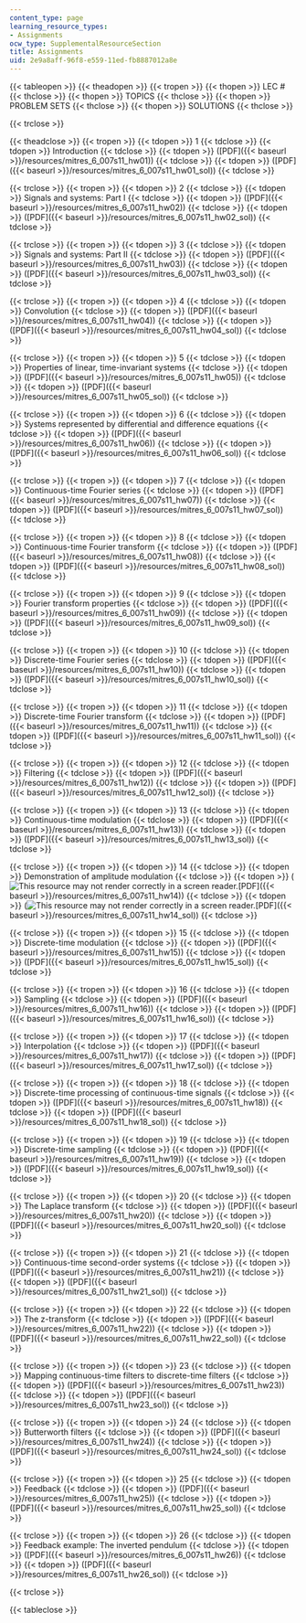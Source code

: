 ```yaml
---
content_type: page
learning_resource_types:
- Assignments
ocw_type: SupplementalResourceSection
title: Assignments
uid: 2e9a8aff-96f8-e559-11ed-fb8887012a8e
---
```


{{< tableopen >}}
{{< theadopen >}}
{{< tropen >}}
{{< thopen >}}
LEC #
{{< thclose >}}
{{< thopen >}}
TOPICS
{{< thclose >}}
{{< thopen >}}
PROBLEM SETS
{{< thclose >}}
{{< thopen >}}
SOLUTIONS
{{< thclose >}}

{{< trclose >}}

{{< theadclose >}}
{{< tropen >}}
{{< tdopen >}}
1
{{< tdclose >}}
{{< tdopen >}}
Introduction
{{< tdclose >}}
{{< tdopen >}}
([PDF]({{< baseurl >}}/resources/mitres_6_007s11_hw01))
{{< tdclose >}}
{{< tdopen >}}
([PDF]({{< baseurl >}}/resources/mitres_6_007s11_hw01_sol))
{{< tdclose >}}

{{< trclose >}}
{{< tropen >}}
{{< tdopen >}}
2
{{< tdclose >}}
{{< tdopen >}}
Signals and systems: Part I
{{< tdclose >}}
{{< tdopen >}}
([PDF]({{< baseurl >}}/resources/mitres_6_007s11_hw02))
{{< tdclose >}}
{{< tdopen >}}
([PDF]({{< baseurl >}}/resources/mitres_6_007s11_hw02_sol))
{{< tdclose >}}

{{< trclose >}}
{{< tropen >}}
{{< tdopen >}}
3
{{< tdclose >}}
{{< tdopen >}}
Signals and systems: Part II
{{< tdclose >}}
{{< tdopen >}}
([PDF]({{< baseurl >}}/resources/mitres_6_007s11_hw03))
{{< tdclose >}}
{{< tdopen >}}
([PDF]({{< baseurl >}}/resources/mitres_6_007s11_hw03_sol))
{{< tdclose >}}

{{< trclose >}}
{{< tropen >}}
{{< tdopen >}}
4
{{< tdclose >}}
{{< tdopen >}}
Convolution
{{< tdclose >}}
{{< tdopen >}}
([PDF]({{< baseurl >}}/resources/mitres_6_007s11_hw04))
{{< tdclose >}}
{{< tdopen >}}
([PDF]({{< baseurl >}}/resources/mitres_6_007s11_hw04_sol))
{{< tdclose >}}

{{< trclose >}}
{{< tropen >}}
{{< tdopen >}}
5
{{< tdclose >}}
{{< tdopen >}}
Properties of linear, time-invariant systems
{{< tdclose >}}
{{< tdopen >}}
([PDF]({{< baseurl >}}/resources/mitres_6_007s11_hw05))
{{< tdclose >}}
{{< tdopen >}}
([PDF]({{< baseurl >}}/resources/mitres_6_007s11_hw05_sol))
{{< tdclose >}}

{{< trclose >}}
{{< tropen >}}
{{< tdopen >}}
6
{{< tdclose >}}
{{< tdopen >}}
Systems represented by differential and difference equations
{{< tdclose >}}
{{< tdopen >}}
([PDF]({{< baseurl >}}/resources/mitres_6_007s11_hw06))
{{< tdclose >}}
{{< tdopen >}}
([PDF]({{< baseurl >}}/resources/mitres_6_007s11_hw06_sol))
{{< tdclose >}}

{{< trclose >}}
{{< tropen >}}
{{< tdopen >}}
7
{{< tdclose >}}
{{< tdopen >}}
Continuous-time Fourier series
{{< tdclose >}}
{{< tdopen >}}
([PDF]({{< baseurl >}}/resources/mitres_6_007s11_hw07))
{{< tdclose >}}
{{< tdopen >}}
([PDF]({{< baseurl >}}/resources/mitres_6_007s11_hw07_sol))
{{< tdclose >}}

{{< trclose >}}
{{< tropen >}}
{{< tdopen >}}
8
{{< tdclose >}}
{{< tdopen >}}
Continuous-time Fourier transform
{{< tdclose >}}
{{< tdopen >}}
([PDF]({{< baseurl >}}/resources/mitres_6_007s11_hw08))
{{< tdclose >}}
{{< tdopen >}}
([PDF]({{< baseurl >}}/resources/mitres_6_007s11_hw08_sol))
{{< tdclose >}}

{{< trclose >}}
{{< tropen >}}
{{< tdopen >}}
9
{{< tdclose >}}
{{< tdopen >}}
Fourier transform properties
{{< tdclose >}}
{{< tdopen >}}
([PDF]({{< baseurl >}}/resources/mitres_6_007s11_hw09))
{{< tdclose >}}
{{< tdopen >}}
([PDF]({{< baseurl >}}/resources/mitres_6_007s11_hw09_sol))
{{< tdclose >}}

{{< trclose >}}
{{< tropen >}}
{{< tdopen >}}
10
{{< tdclose >}}
{{< tdopen >}}
Discrete-time Fourier series
{{< tdclose >}}
{{< tdopen >}}
([PDF]({{< baseurl >}}/resources/mitres_6_007s11_hw10))
{{< tdclose >}}
{{< tdopen >}}
([PDF]({{< baseurl >}}/resources/mitres_6_007s11_hw10_sol))
{{< tdclose >}}

{{< trclose >}}
{{< tropen >}}
{{< tdopen >}}
11
{{< tdclose >}}
{{< tdopen >}}
Discrete-time Fourier transform
{{< tdclose >}}
{{< tdopen >}}
([PDF]({{< baseurl >}}/resources/mitres_6_007s11_hw11))
{{< tdclose >}}
{{< tdopen >}}
([PDF]({{< baseurl >}}/resources/mitres_6_007s11_hw11_sol))
{{< tdclose >}}

{{< trclose >}}
{{< tropen >}}
{{< tdopen >}}
12
{{< tdclose >}}
{{< tdopen >}}
Filtering
{{< tdclose >}}
{{< tdopen >}}
([PDF]({{< baseurl >}}/resources/mitres_6_007s11_hw12))
{{< tdclose >}}
{{< tdopen >}}
([PDF]({{< baseurl >}}/resources/mitres_6_007s11_hw12_sol))
{{< tdclose >}}

{{< trclose >}}
{{< tropen >}}
{{< tdopen >}}
13
{{< tdclose >}}
{{< tdopen >}}
Continuous-time modulation
{{< tdclose >}}
{{< tdopen >}}
([PDF]({{< baseurl >}}/resources/mitres_6_007s11_hw13))
{{< tdclose >}}
{{< tdopen >}}
([PDF]({{< baseurl >}}/resources/mitres_6_007s11_hw13_sol))
{{< tdclose >}}

{{< trclose >}}
{{< tropen >}}
{{< tdopen >}}
14
{{< tdclose >}}
{{< tdopen >}}
Demonstration of amplitude modulation
{{< tdclose >}}
{{< tdopen >}}
(![This resource may not render correctly in a screen reader.](/images/inacessible.gif)[PDF]({{< baseurl >}}/resources/mitres_6_007s11_hw14))
{{< tdclose >}}
{{< tdopen >}}
(![This resource may not render correctly in a screen reader.](/images/inacessible.gif)[PDF]({{< baseurl >}}/resources/mitres_6_007s11_hw14_sol))
{{< tdclose >}}

{{< trclose >}}
{{< tropen >}}
{{< tdopen >}}
15
{{< tdclose >}}
{{< tdopen >}}
Discrete-time modulation
{{< tdclose >}}
{{< tdopen >}}
([PDF]({{< baseurl >}}/resources/mitres_6_007s11_hw15))
{{< tdclose >}}
{{< tdopen >}}
([PDF]({{< baseurl >}}/resources/mitres_6_007s11_hw15_sol))
{{< tdclose >}}

{{< trclose >}}
{{< tropen >}}
{{< tdopen >}}
16
{{< tdclose >}}
{{< tdopen >}}
Sampling
{{< tdclose >}}
{{< tdopen >}}
([PDF]({{< baseurl >}}/resources/mitres_6_007s11_hw16))
{{< tdclose >}}
{{< tdopen >}}
([PDF]({{< baseurl >}}/resources/mitres_6_007s11_hw16_sol))
{{< tdclose >}}

{{< trclose >}}
{{< tropen >}}
{{< tdopen >}}
17
{{< tdclose >}}
{{< tdopen >}}
Interpolation
{{< tdclose >}}
{{< tdopen >}}
([PDF]({{< baseurl >}}/resources/mitres_6_007s11_hw17))
{{< tdclose >}}
{{< tdopen >}}
([PDF]({{< baseurl >}}/resources/mitres_6_007s11_hw17_sol))
{{< tdclose >}}

{{< trclose >}}
{{< tropen >}}
{{< tdopen >}}
18
{{< tdclose >}}
{{< tdopen >}}
Discrete-time processing of continuous-time signals
{{< tdclose >}}
{{< tdopen >}}
([PDF]({{< baseurl >}}/resources/mitres_6_007s11_hw18))
{{< tdclose >}}
{{< tdopen >}}
([PDF]({{< baseurl >}}/resources/mitres_6_007s11_hw18_sol))
{{< tdclose >}}

{{< trclose >}}
{{< tropen >}}
{{< tdopen >}}
19
{{< tdclose >}}
{{< tdopen >}}
Discrete-time sampling
{{< tdclose >}}
{{< tdopen >}}
([PDF]({{< baseurl >}}/resources/mitres_6_007s11_hw19))
{{< tdclose >}}
{{< tdopen >}}
([PDF]({{< baseurl >}}/resources/mitres_6_007s11_hw19_sol))
{{< tdclose >}}

{{< trclose >}}
{{< tropen >}}
{{< tdopen >}}
20
{{< tdclose >}}
{{< tdopen >}}
The Laplace transform
{{< tdclose >}}
{{< tdopen >}}
([PDF]({{< baseurl >}}/resources/mitres_6_007s11_hw20))
{{< tdclose >}}
{{< tdopen >}}
([PDF]({{< baseurl >}}/resources/mitres_6_007s11_hw20_sol))
{{< tdclose >}}

{{< trclose >}}
{{< tropen >}}
{{< tdopen >}}
21
{{< tdclose >}}
{{< tdopen >}}
Continuous-time second-order systems
{{< tdclose >}}
{{< tdopen >}}
([PDF]({{< baseurl >}}/resources/mitres_6_007s11_hw21))
{{< tdclose >}}
{{< tdopen >}}
([PDF]({{< baseurl >}}/resources/mitres_6_007s11_hw21_sol))
{{< tdclose >}}

{{< trclose >}}
{{< tropen >}}
{{< tdopen >}}
22
{{< tdclose >}}
{{< tdopen >}}
The z-transform
{{< tdclose >}}
{{< tdopen >}}
([PDF]({{< baseurl >}}/resources/mitres_6_007s11_hw22))
{{< tdclose >}}
{{< tdopen >}}
([PDF]({{< baseurl >}}/resources/mitres_6_007s11_hw22_sol))
{{< tdclose >}}

{{< trclose >}}
{{< tropen >}}
{{< tdopen >}}
23
{{< tdclose >}}
{{< tdopen >}}
Mapping continuous-time filters to discrete-time filters
{{< tdclose >}}
{{< tdopen >}}
([PDF]({{< baseurl >}}/resources/mitres_6_007s11_hw23))
{{< tdclose >}}
{{< tdopen >}}
([PDF]({{< baseurl >}}/resources/mitres_6_007s11_hw23_sol))
{{< tdclose >}}

{{< trclose >}}
{{< tropen >}}
{{< tdopen >}}
24
{{< tdclose >}}
{{< tdopen >}}
Butterworth filters
{{< tdclose >}}
{{< tdopen >}}
([PDF]({{< baseurl >}}/resources/mitres_6_007s11_hw24))
{{< tdclose >}}
{{< tdopen >}}
([PDF]({{< baseurl >}}/resources/mitres_6_007s11_hw24_sol))
{{< tdclose >}}

{{< trclose >}}
{{< tropen >}}
{{< tdopen >}}
25
{{< tdclose >}}
{{< tdopen >}}
Feedback
{{< tdclose >}}
{{< tdopen >}}
([PDF]({{< baseurl >}}/resources/mitres_6_007s11_hw25))
{{< tdclose >}}
{{< tdopen >}}
([PDF]({{< baseurl >}}/resources/mitres_6_007s11_hw25_sol))
{{< tdclose >}}

{{< trclose >}}
{{< tropen >}}
{{< tdopen >}}
26
{{< tdclose >}}
{{< tdopen >}}
Feedback example: The inverted pendulum
{{< tdclose >}}
{{< tdopen >}}
([PDF]({{< baseurl >}}/resources/mitres_6_007s11_hw26))
{{< tdclose >}}
{{< tdopen >}}
([PDF]({{< baseurl >}}/resources/mitres_6_007s11_hw26_sol))
{{< tdclose >}}

{{< trclose >}}

{{< tableclose >}}
